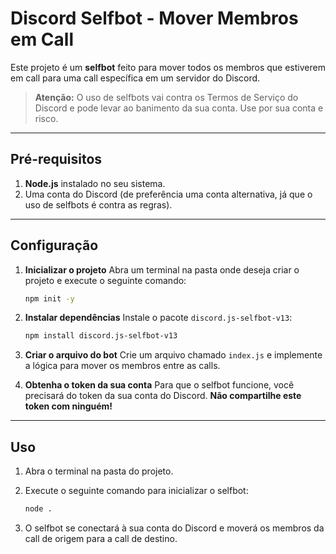 # Discord Selfbot - Mover Membros em Call

Este projeto é um **selfbot** feito para mover todos os membros que estiverem em call para uma call específica em um servidor do Discord.

> **Atenção:** O uso de selfbots vai contra os Termos de Serviço do Discord e pode levar ao banimento da sua conta. Use por sua conta e risco.

---

## Pré-requisitos

1. **Node.js** instalado no seu sistema.
2. Uma conta do Discord (de preferência uma conta alternativa, já que o uso de selfbots é contra as regras).

---

## Configuração

1. **Inicializar o projeto**
   Abra um terminal na pasta onde deseja criar o projeto e execute o seguinte comando:

   ```bash
   npm init -y
   ```

2. **Instalar dependências**
   Instale o pacote `discord.js-selfbot-v13`:

   ```bash
   npm install discord.js-selfbot-v13
   ```

3. **Criar o arquivo do bot**
   Crie um arquivo chamado `index.js` e implemente a lógica para mover os membros entre as calls.

4. **Obtenha o token da sua conta**
   Para que o selfbot funcione, você precisará do token da sua conta do Discord. **Não compartilhe este token com ninguém!**

---

## Uso

1. Abra o terminal na pasta do projeto.
2. Execute o seguinte comando para inicializar o selfbot:

   ```bash
   node .
   ```

3. O selfbot se conectará à sua conta do Discord e moverá os membros da call de origem para a call de destino.
